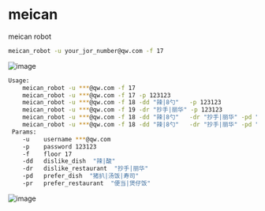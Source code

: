 # meican

meican robot


```sh
meican_robot -u your_jor_number@qw.com -f 17
```


![image](http://gitlab.tt19.com/lixurui/meican/wikis/uploads/1aa787ba2bd066bcbaa0914c40375729/image.png)


```sh
Usage:
 	meican_robot -u ***@qw.com -f 17
 	meican_robot -u ***@qw.com -f 17 -p 123123
 	meican_robot -u ***@qw.com -f 18 -dd "辣|8勺"   -p 123123
 	meican_robot -u ***@qw.com -f 19 -dr "抄手|丽华" -p 123123
 	meican_robot -u ***@qw.com -f 18 -dd "辣|8勺"   -dr "抄手|丽华" -pd "猪扒|鸡扒" -p 123123
 	meican_robot -u ***@qw.com -f 18 -dd "辣|8勺"   -dr "抄手|丽华" -pd "猪扒|鸡扒" -pr "便当|煲仔饭" -p 123123
 Params:
	-u    username ***@qw.com
 	-p    password 123123
 	-f    floor 17
 	-dd   dislike_dish  "辣|酸"
 	-dr   dislike_restaurant  "抄手|丽华"
 	-pd   prefer_dish  "猪扒|汤饭|寿司"
 	-pr   prefer_restaurant  "便当|煲仔饭"
```

![image](http://gitlab.tt19.com/lixurui/meican/wikis/uploads/7090a887e20bcc93b8ffce1a073d8111/image.png)